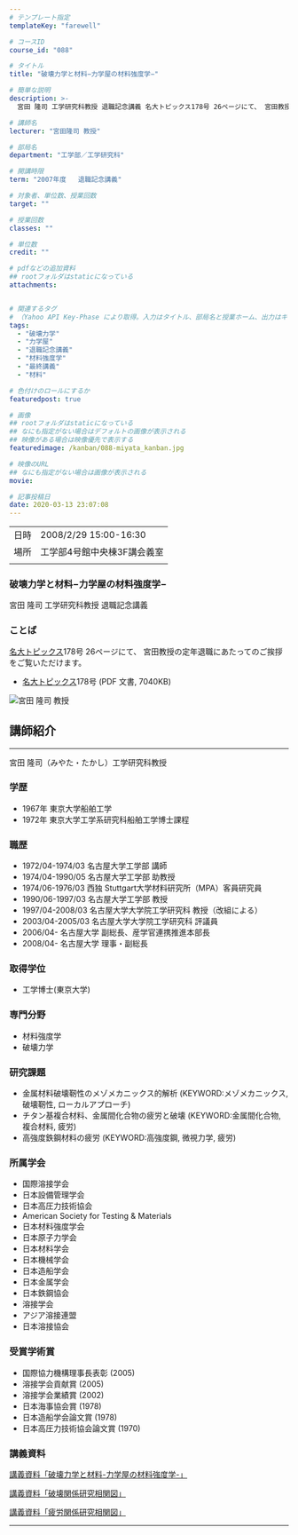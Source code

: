 ```yaml
---
# テンプレート指定
templateKey: "farewell"

# コースID
course_id: "088"

# タイトル
title: "破壊力学と材料−力学屋の材料強度学−"

# 簡単な説明
description: >-
  宮田 隆司 工学研究科教授 退職記念講義 名大トピックス178号 26ページにて、 宮田教授の定年退職にあたってのご挨拶をご覧いただけます。   * 名大ト ....

# 講師名
lecturer: "宮田隆司 教授"

# 部局名
department: "工学部／工学研究科"

# 開講時限
term: "2007年度	退職記念講義"

# 対象者、単位数、授業回数
target: ""

# 授業回数
classes: ""

# 単位数
credit: ""

# pdfなどの追加資料
## rootフォルダはstaticになっている
attachments:


# 関連するタグ
# （Yahoo API Key-Phase により取得。入力はタイトル、部局名と授業ホーム、出力はキーフレーズ（tags））
tags:
  - "破壊力学"
  - "力学屋"
  - "退職記念講義"
  - "材料強度学"
  - "最終講義"
  - "材料"

# 色付けのロールにするか
featuredpost: true

# 画像
## rootフォルダはstaticになっている
## なにも指定がない場合はデフォルトの画像が表示される
## 映像がある場合は映像優先で表示する
featuredimage: /kanban/088-miyata_kanban.jpg

# 映像のURL
## なにも指定がない場合は画像が表示される
movie: 

# 記事投稿日
date: 2020-03-13 23:07:08
---
```


|   |   |
|---|---|
| 日時 | 2008/2/29  15:00-16:30 |
| 場所 | 工学部4号館中央棟3F講会義室 |
|   |   |


### 破壊力学と材料−力学屋の材料強度学−

宮田 隆司 工学研究科教授 退職記念講義

### ことば

[名大トピックス](http://www.nagoya-u.ac.jp/about-nu/public-relations/publication/topics-archive.html)178号 26ページにて、 宮田教授の定年退職にあたってのご挨拶をご覧いただけます。

* <a href="http://www.nagoya-u.ac.jp/about-nu/public-relations/publication/upload_images/no178.pdf" target="_blank">[名大トピックス](http://www.nagoya-u.ac.jp/about-nu/public-relations/publication/topics-archive.html)178号</a> (PDF 文書, 7040KB)



![宮田 隆司 教授](https://ocw.nagoya-u.jp/files/88/miyata_kao.jpg) 
## 講師紹介
----

宮田 隆司（みやた・たかし）工学研究科教授

### 学歴

* 1967年  東京大学船舶工学
* 1972年  東京大学工学系研究科船舶工学博士課程

###  職歴

* 1972/04-1974/03 名古屋大学工学部 講師
* 1974/04-1990/05 名古屋大学工学部 助教授
* 1974/06-1976/03 西独 Stuttgart大学材料研究所（MPA）客員研究員
* 1990/06-1997/03 名古屋大学工学部 教授
* 1997/04-2008/03 名古屋大学大学院工学研究科 教授（改組による）
* 2003/04-2005/03 名古屋大学大学院工学研究科 評議員
* 2006/04- 名古屋大学 副総長、産学官連携推進本部長
* 2008/04- 名古屋大学 理事・副総長

### 取得学位

* 工学博士(東京大学)

### 専門分野

* 材料強度学
* 破壊力学

### 研究課題

* 金属材料破壊靭性のメゾメカニックス的解析 (KEYWORD:メゾメカニックス, 破壊靭性, ローカルアプローチ)
* チタン基複合材料、金属間化合物の疲労と破壊 (KEYWORD:金属間化合物, 複合材料, 疲労)
* 高強度鉄鋼材料の疲労 (KEYWORD:高強度鋼, 微視力学, 疲労)

### 所属学会

* 国際溶接学会
* 日本設備管理学会
* 日本高圧力技術協会
* American Society for Testing & Materials
* 日本材料強度学会
* 日本原子力学会
* 日本材料学会
* 日本機械学会
* 日本造船学会
* 日本金属学会
* 日本鉄鋼協会
* 溶接学会
* アジア溶接連盟
* 日本溶接協会

### 受賞学術賞

* 国際協力機構理事長表彰 (2005)
* 溶接学会貢献賞 (2005)
* 溶接学会業績賞 (2002)
* 日本海事協会賞 (1978)
* 日本造船学会論文賞 (1978)
* 日本高圧力技術協会論文賞 (1970)


### 講義資料

[講義資料「破壊力学と材料-力学屋の材料強度学-」](https://ocw.nagoya-u.jp/files/88/miyata_lect.pdf) 


[講義資料「破壊関係研究相関図」](https://ocw.nagoya-u.jp/files/88/miyata_graph_1.jpg) 


[講義資料「疲労関係研究相関図」](https://ocw.nagoya-u.jp/files/88/miyata_graph_2.jpg) 

-----